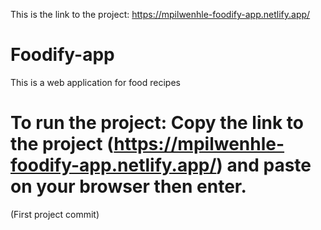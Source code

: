 This is the link to the project: https://mpilwenhle-foodify-app.netlify.app/
# Foodify-app
This is a web application for food recipes

To run the project:
Copy the link to the project (https://mpilwenhle-foodify-app.netlify.app/) and paste on your browser then enter.
=======
(First project commit)

